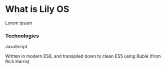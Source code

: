 # What is Lily OS

Lorem ipsum

### Technologies

JavaScript

Written in modern ES6, and transpiled down to clean ES5 using Bublé (from Rich Harris)

